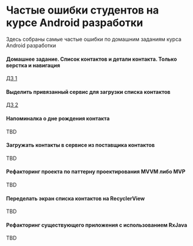 # Частые ошибки студентов на курсе Android разработки
Здесь собраны самые частые ошибки по домашним заданиям курса Android разработки

#### Домашнее задание. Список контактов и детали контакта. Только верстка и навигация
[ДЗ 1](./Список_контактов_и_детали_контакта_только_верстка_и_навигация.md)

#### Выделить привязанный сервис для загрузки списка контактов
[ДЗ 2](./Выделить_привязанный_сервис_для_загрузки_списка_контактов.md)

#### Напоминалка о дне рождения контакта
TBD

#### Загружать контакты в сервисе из поставщика контактов
TBD

#### Рефакторинг проекта по паттерну проектирования MVVM либо MVP
TBD

#### Переделать экран списка контактов на RecyclerView
TBD

#### Рефакторинг существующего приложения с использованием RxJava
TBD
